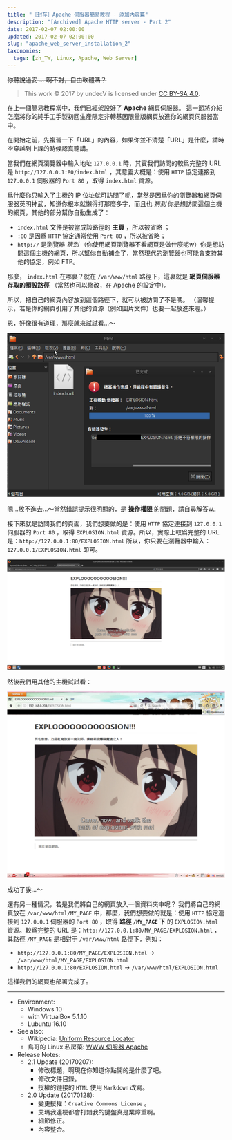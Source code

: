```yaml
---
title: "［封存］Apache 伺服器簡易教程 - 添加內容篇"
description: "[Archived] Apache HTTP server - Part 2"
date: 2017-02-07 02:00:00
updated: 2017-02-07 02:00:00
slug: "apache_web_server_installation_2"
taxonomies:
  tags: [zh_TW, Linux, Apache, Web Server]
---
```


~~你聽說過安 ... 啊不對，自由軟體嗎？~~

> This work © 2017 by undecV is licensed under [CC BY-SA 4.0](https://creativecommons.org/licenses/by-sa/4.0/).

在上一個簡易教程當中，我們已經架設好了 **Apache** 網頁伺服器。
這一節將介紹怎麼將你的純手工手製初回生產限定非轉基因限量版網頁放進你的網頁伺服器當中。

在開始之前，先複習一下「URL」的內容，如果你並不清楚「URL」是什麼，請時空穿越到上課的時候認真聽講。

當我們在網頁瀏覽器中輸入地址 `127.0.0.1` 時，其實我們訪問的較爲完整的 URL 是 `http://127.0.0.1:80/index.html` ，其意義大概是：使用 `HTTP` 協定連接到 `127.0.0.1` 伺服器的 `Port 80` ，取得 `index.html` 資源。

爲什麼你只輸入了主機的 IP 位址就可訪問了呢，當然是因爲你的瀏覽器和網頁伺服器英明神武，知道你根本就懶得打那麼多字，而且也 *猜到* 你是想訪問這個主機的網頁，其他的部分幫你自動生成了：

- `index.html` 文件是被當成該路徑的 **主頁** ，所以被省略 ；
- `:80` 是因爲 `HTTP` 協定通常使用 `Port 80` ，所以被省略；
- `http://` 是瀏覽器 *猜到* （你使用網頁瀏覽器不看網頁是做什麼呢w）你是想訪問這個主機的網頁，所以幫你自動補全了，當然現代的瀏覽器也可能會支持其他的協定，例如 FTP。

那麼， `index.html` 在哪裏？就在 `/var/www/html` 路徑下，這裏就是 **網頁伺服器存取的預設路徑** （當然也可以修改，在 Apache 的設定中）。

所以，把自己的網頁內容放到這個路徑下，就可以被訪問了不是嗎。
（溫馨提示，若是你的網頁引用了其他的資源（例如圖片文件）也要一起放進來喔。）

恩，好像很有道理，那麼就來試試看...～

![ERROR_01](/images/posts/ash_heap_of_history/Apache_Web_Server_Installation_2/ERROR_01.png)

嗯...放不進去...～當然錯誤提示很明顯的，是 **操作權限** 的問題，請自尋解答w。

接下來就是訪問我們的頁面，我們想要做的是：使用 `HTTP` 協定連接到 `127.0.0.1` 伺服器的 `Port 80` ，取得 `EXPLOSION.html` 資源。所以，實際上較爲完整的 URL 是：`http://127.0.0.1:80/EXPLOSION.html` 所以，你只要在瀏覽器中輸入：`127.0.0.1/EXPLOSION.html`  即可。

![EXAMPLE_01](/images/posts/ash_heap_of_history/Apache_Web_Server_Installation_2/EXAMPLE_01.png)

然後我們用其他的主機試試看：

![EXAMPLE_02](/images/posts/ash_heap_of_history/Apache_Web_Server_Installation_2/EXAMPLE_02.png)

成功了誒...～

還有另一種情況，若是我們將自己的網頁放入一個資料夾中呢？
我們將自己的網頁放在 `/var/www/html/MY_PAGE` 中，那麼，我們想要做的就是：使用 `HTTP` 協定連接到 `127.0.0.1` 伺服器的 `Port 80` ，取得 **路徑 `/MY_PAGE` 下** 的 `EXPLOSION.html` 資源。較爲完整的 URL 是：`http://127.0.0.1:80/MY_PAGE/EXPLOSION.html` ，其路徑 `/MY_PAGE` 是相對于 `/var/www/html` 路徑下，例如：

- `http://127.0.0.1:80/MY_PAGE/EXPLOSION.html` -> `/var/www/html/MY_PAGE/EXPLOSION.html`
- `http://127.0.0.1:80/EXPLOSION.html` -> `/var/www/html/EXPLOSION.html`

這樣我們的網頁也部署完成了。

---

- Environment:
  - Windows 10
  - with VirtualBox 5.1.10
  - Lubuntu 16.10
- See also:
  - Wikipedia: [Uniform Resource Locator](https://en.wikipedia.org/wiki/Uniform_Resource_Locator)
  - 鳥哥的 Linux 私房菜: [WWW 伺服器 Apache](http://linux.vbird.org/linux_server/0360apache.php)
- Release Notes:
  - 2.1 Update (20170207):
    - 修改標題，啊現在你知道你點開的是什麼了吧。
    - 修改文件目錄。
    - 授權的鏈接的 `HTML` 使用 `Markdown` 改寫。
  - 2.0 Update (20170128):
    - 變更授權：`Creative Commons License` 。
    - 艾瑪我連梗都會打錯我的鍵盤真是業障重啊。
    - 細節修正。
    - 內容整合。
